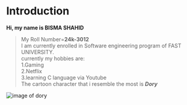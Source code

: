 # Introduction
**Hi, my name is BISMA SHAHID**
> My Roll Number=**24k-3012** </br>
I am currently enrolled in Software engineering program of FAST UNIVERSITY. \
currently my hobbies are: \
1.Gaming \
2.Netflix \
3.learning C language via Youtube \
The cartoon character that i resemble the most is ***Dory***

![image of dory](https://pin.it/2WFznU13a)
